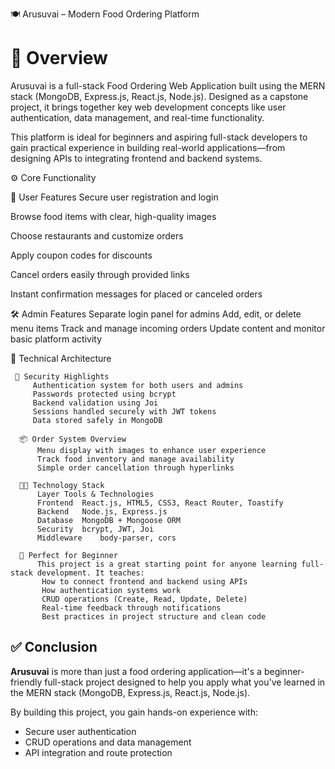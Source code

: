 🍽️ Arusuvai – Modern Food Ordering Platform

# 🧾 Overview
Arusuvai is a full-stack Food Ordering Web Application built using the MERN stack (MongoDB, Express.js, React.js, Node.js). Designed as a capstone project, it brings together key web development concepts like user authentication, data management, and real-time functionality.

This platform is ideal for beginners and aspiring full-stack developers to gain practical experience in building real-world applications—from designing APIs to integrating frontend and backend systems.

⚙️ Core Functionality

   👤 User Features
   Secure user registration and login

   Browse food items with clear, high-quality images

   Choose restaurants and customize orders

   Apply coupon codes for discounts

   Cancel orders easily through provided links

   Instant confirmation messages for placed or canceled orders

   🛠️ Admin Features
       Separate login panel for admins
       Add, edit, or delete menu items
       Track and manage incoming orders
       Update content and monitor basic platform activity
       
 🧱 Technical Architecture
 
     🔐 Security Highlights
         Authentication system for both users and admins
         Passwords protected using bcrypt
         Backend validation using Joi
         Sessions handled securely with JWT tokens
         Data stored safely in MongoDB
         
      📦 Order System Overview
          Menu display with images to enhance user experience
          Track food inventory and manage availability
          Simple order cancellation through hyperlinks
        
      🧑‍💼 Technology Stack
          Layer	Tools & Technologies
          Frontend	React.js, HTML5, CSS3, React Router, Toastify
          Backend	Node.js, Express.js
          Database	MongoDB + Mongoose ORM
          Security	bcrypt, JWT, Joi
          Middleware	body-parser, cors

      🌱 Perfect for Beginner
          This project is a great starting point for anyone learning full-stack development. It teaches:
           How to connect frontend and backend using APIs
           How authentication systems work
           CRUD operations (Create, Read, Update, Delete)
           Real-time feedback through notifications
           Best practices in project structure and clean code


 ## ✅ Conclusion
**Arusuvai** is more than just a food ordering application—it's a beginner-friendly full-stack project designed to help you apply what you've learned in the MERN stack (MongoDB, Express.js, React.js, Node.js).

By building this project, you gain hands-on experience with:

- Secure user authentication
- CRUD operations and data management
- API integration and route protection

    




   
